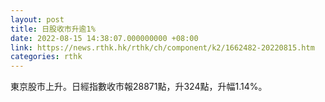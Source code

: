 ```yaml
---
layout: post
title: 日股收市升逾1%
date: 2022-08-15 14:38:07.000000000 +08:00
link: https://news.rthk.hk/rthk/ch/component/k2/1662482-20220815.htm
categories: rthk
---
```


東京股市上升。日經指數收市報28871點，升324點，升幅1.14%。
